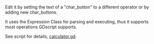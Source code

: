 Edit it by setting the text of a "char_button" to a different operator or by adding new char_buttons. 

It uses the Expression Class for parsing and executing, thus it supports most operations GDscript supports.

See script for details, [calculator.gd](addons/calculator/calculator.gd).
